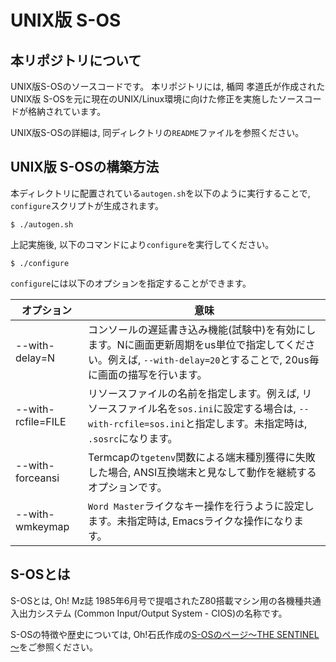 # UNIX版 S-OS

## 本リポジトリについて

UNIX版S-OSのソースコードです。
本リポジトリには, 楯岡 孝道氏が作成されたUNIX版 S-OSを元に現在のUNIX/Linux環境に向けた修正を実施したソースコードが格納されています。

UNIX版S-OSの詳細は, 同ディレクトリの`README`ファイルを参照ください。

## UNIX版 S-OSの構築方法

本ディレクトリに配置されている`autogen.sh`を以下のように実行することで, `configure`スクリプトが生成されます。

```shell
$ ./autogen.sh
```

上記実施後, 以下のコマンドにより`configure`を実行してください。

```
$ ./configure
```

`configure`には以下のオプションを指定することができます。

|オプション|意味|
|---|---|
|--with-delay=N|コンソールの遅延書き込み機能(試験中)を有効にします。Nに画面更新周期をus単位で指定してください。例えば, `--with-delay=20`とすることで, 20us毎に画面の描写を行います。|
|--with-rcfile=FILE|リソースファイルの名前を指定します。例えば, リソースファイル名を`sos.ini`に設定する場合は, `--with-rcfile=sos.ini`と指定します。未指定時は, `.sosrc`になります。|
|--with-forceansi|Termcapの`tgetenv`関数による端末種別獲得に失敗した場合, ANSI互換端末と見なして動作を継続するオプションです。|
|--with-wmkeymap|`Word Master`ライクなキー操作を行うように設定します。未指定時は, Emacsライクな操作になります。|


## S-OSとは

S-OSとは, Oh! Mz誌 1985年6月号で提唱されたZ80搭載マシン用の各機種共通入出力システム (Common Input/Output System - CIOS)の名称です。

S-OSの特徴や歴史については, Oh!石氏作成の[S-OSのページ～THE SENTINEL～](http://www.retropc.net/ohishi/s-os/)をご参照ください。
